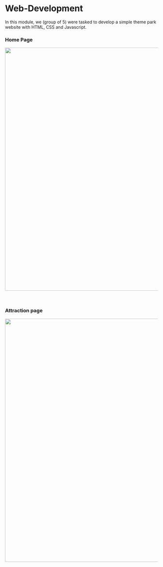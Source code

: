 # Web-Development

In this module, we (group of 5) were tasked to develop a simple theme park website with HTML, CSS and Javascript.

### Home Page
<pre>
<kbd><img src="https://user-images.githubusercontent.com/62084317/225332611-71e2f5c1-80bd-41b5-9ff5-3249411126fa.png" width="800"></kbd>


</pre>

### Attraction page
<pre>
<kbd><img src="https://user-images.githubusercontent.com/62084317/225337449-01badeed-c250-4616-88bc-7d8373eb0835.png" width="800"></kbd>


</pre>

